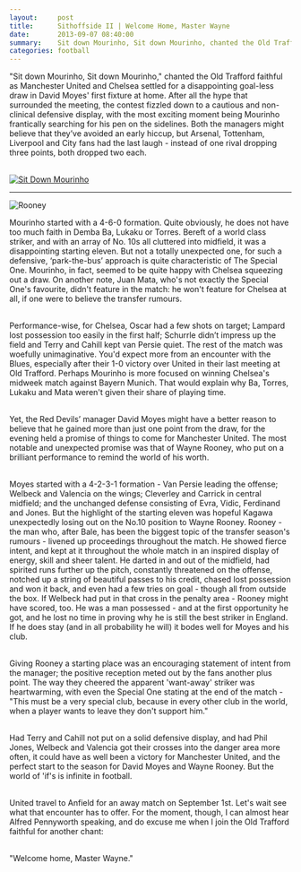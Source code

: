 ```yaml
---
layout:     post
title:      Sithoffside II | Welcome Home, Master Wayne
date:       2013-09-07 08:40:00
summary:    Sit down Mourinho, Sit down Mourinho, chanted the Old Trafford faithful as Manchester United and Chelsea settled for a disappointing goal-less draw in David Moyes' first fixture at home.
categories: football
---
```


"Sit down Mourinho, Sit down Mourinho," chanted the Old Trafford faithful as Manchester United and Chelsea settled for a disappointing goal-less draw in David Moyes' first fixture at home. After all the hype that surrounded the meeting, the contest fizzled down to a cautious and non-clinical defensive display, with the most exciting moment being Mourinho frantically searching for his pen on the sidelines. Both the managers might believe that they’ve avoided an early hiccup, but Arsenal, Tottenham, Liverpool and City fans had the last laugh - instead of one rival dropping three points, both dropped two each.<br><br>

[![Sit Down Mourinho](http://img.youtube.com/vi/kTh9VwK8QLg/0.jpg)](http://www.youtube.com/watch?v=kTh9VwK8QLg)

***

![Rooney](https://raw.githubusercontent.com/darthbhyrava/write/gh-pages/images/roo13.png)

Mourinho started with a 4-6-0 formation. Quite obviously, he does not have too much faith in Demba Ba, Lukaku or Torres. Bereft of a world class striker, and with an array of No. 10s all cluttered into midfield, it was a disappointing starting eleven. But not a totally unexpected one, for such a defensive, ‘park-the-bus’ approach is quite characteristic of The Special One.  Mourinho, in fact, seemed to be quite happy with Chelsea squeezing out a draw. On another note, Juan Mata, who's not exactly the Special One's favourite, didn't feature in the match:  he won't feature for Chelsea at all, if one were to believe the transfer rumours.<br><br>

Performance-wise, for Chelsea, Oscar had a few shots on target; Lampard lost possession too easily in the first half; Schurrle didn’t impress up the field and Terry and Cahill kept van Persie quiet. The rest of the match was woefully unimaginative. You'd expect more from an encounter with the Blues, especially after their 1-0 victory over United in their last meeting at Old Trafford. Perhaps Mourinho is more focused on winning Chelsea's midweek match against Bayern Munich. That would explain why Ba, Torres, Lukaku and Mata weren't given their share of playing time.<br><br>

Yet, the Red Devils’ manager David Moyes might have a better reason to believe that he gained more than just one point from the draw, for the evening held a promise of things to come for Manchester United. The most notable and unexpected promise was that of Wayne Rooney, who put on a brilliant performance to remind the world of his worth.<br><br>

Moyes started with a 4-2-3-1 formation - Van Persie leading the offense; Welbeck and Valencia on the wings; Cleverley and Carrick in central midfield; and the unchanged defense consisting of Evra, Vidic, Ferdinand and Jones.  But the highlight of the starting eleven was hopeful Kagawa unexpectedly losing out on the No.10 position to Wayne Rooney. Rooney - the man who, after Bale, has been the biggest topic of the transfer season's rumours -  livened up proceedings throughout the match. He showed fierce intent, and kept at it throughout the whole match in an inspired display of energy, skill and sheer talent. He darted in and out of the midfield, had spirited runs further up the pitch, constantly threatened on the offense, notched up a string of beautiful passes to his credit, chased lost possession and won it back, and even had a few tries on goal - though all from outside the box.  If Welbeck had put in that cross in the penalty area - Rooney might have scored, too. He was a man possessed - and at the first opportunity he got, and he lost no time in proving why he is still the best striker in England. If he does stay (and in all probability he will) it bodes well for Moyes and his club.<br><br>

Giving Rooney a starting place was an encouraging statement of intent from the manager; the positive reception meted out by the fans another plus point. The way they cheered the apparent 'want-away' striker was heartwarming, with even the Special One stating at the end of the match -"This must be a very special club, because in every other club in the world, when a player wants to leave they don't support him."<br><br>

Had Terry and Cahill not put on a solid defensive display, and had Phil Jones, Welbeck and Valencia got their crosses into the danger area more often, it could have as well been a victory for Manchester United, and the perfect start to the season for David Moyes and Wayne Rooney. But the world of 'if's is infinite in football.<br><br>

United travel to Anfield for an away match on September 1st. Let's wait see what that encounter has to offer. For the moment, though, I can almost hear Alfred Pennyworth speaking, and do excuse me when I join the Old Trafford faithful for another chant:<br><br>

"Welcome home, Master Wayne."

